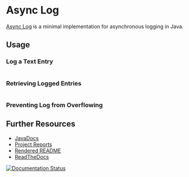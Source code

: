 # Async Log

[Async Log](https://github.com/mxro/async-log) is a minimal implementation for asynchronous logging in Java.

## Usage

### Log a Text Entry

```java

``` 

### Retrieving Logged Entries

```java

```

### Preventing Log from Overflowing


## Further Resources

- [JavaDocs](http://modules.appjangle.com/async-log/latest/apidocs/)
- [Project Reports](http://modules.appjangle.com/async-log/latest/project-reports.html)
- [Rendered README](http://documentup.com/mxro/async-log)
- [ReadTheDocs](http://async-log.rtfd.org/)

[![Documentation Status](https://readthedocs.org/projects/async-log/badge/?version=latest)](https://readthedocs.org/projects/async-log/?badge=latest)
  

